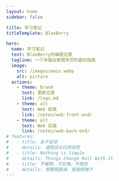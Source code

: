 ```yaml
---
layout: home
sidebar: false

title: 学习笔记
titleTemplate: BlaxBerry

hero:
  name: 学习笔记
  text: BlaxBerry的编程记录
  tagline: 一个半路出家程序员的避坑指南
  image:
    src: /images/main.webp
    alt: picture
  actions:
    - theme: brand
      text: 更新记录
      link: /logs.md
    - theme: alt
      text: Web 前端
      link: /notes/web-front-end/
    - theme: alt
      text: Web 后端
      link: /notes/web-back-end/
# features:
#   - title: 永不妥协
#     details: 道阻且长行则将至
#   - title: Nothing is Simple
#     details: Things Change Roll With It
#   - title: 不解释，不后悔，不抱怨
#     details: 想要佩服谁，我就照镜子
---
```

